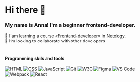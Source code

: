 # Hi there 👋
### My name is Anna! I'm a beginner frontend-developer.

🌱 I'am learning a course [«Frontend-developer»](https://netology.ru/programs/front-end) in [Netology](https://netology.ru/).   
🤝 I’m looking to collaborate with other developers

#
#### Programming skils and tools
![](https://img.shields.io/badge/HTML-forestgreen "HTML") 
![](https://img.shields.io/badge/CSS-seagreen "CSS") 
![](https://img.shields.io/badge/JavaScript-palegreen "JavaScript")
![](https://img.shields.io/badge/Git-forestgreen "Git") 
![](https://img.shields.io/badge/W3C-seagreen "W3C")
![](https://img.shields.io/badge/Figma-palegreen  "Figma") 
![](https://img.shields.io/badge/VS_Code-forestgreen "VS Code") 
![](https://img.shields.io/badge/Webpack-seagreen "Webpack") 
![](https://img.shields.io/badge/React-palegreen "React")
